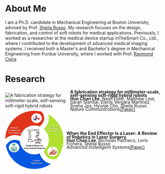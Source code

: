 # About Me
I am a Ph.D. candidate in Mechanical Engineering at Boston University, advised by Prof. [Sheila Russo](https://www.bu.edu/eng/profile/sheila-russo-phd/). My research focuses on the design, fabrication, and control of soft robots for medical applications. Previously, I worked as a researcher at the medical device startup inTheSmart Co., Ltd., where I contributed to the development of advanced medical imaging systems. I received both a Master's and Bachelor's degree in Mechanical Engineering from Purdue University, where I worked with Prof. [Raymond Cipra](https://engineering.purdue.edu/ME/People/ptProfile?resource_id=23824).

# Research
<div style="display: flex; align-items: center;">
  <div style="margin-right: 10px;">
    <img src="/images/nature_communications.jpg" alt="A fabrication strategy for millimeter-scale, self-sensing soft-rigid hybrid robots" width="300">
  </div>
  <div>
    <p style="margin: 0; line-height: 0.8;"><strong>A fabrication strategy for millimeter-scale, self-sensing soft-rigid hybrid robots</strong>
    <p style="margin: 0; line-height: 0.8;"><strong>Hun Chan Lee</strong>, Nash Elder, Matthew Leal, Sarah Stantial, Elenis Vergara Martinez, Sneha Jos, Hyunje Cho, Sheila Russo</p>
    <p style="margin: 0; line-height: 0.8;"><i>Nature Communications</i><u style="text-decoration: blue underline "><a href="https://www.nature.com/articles/s41467-024-51137-8">[Paper]</a></u></p>
  </div>
</div>

<div style="display: flex; align-items: center;">
  <div style="margin-right: 10px;">
    <img src="/images/AIS_laser_review.jpg" alt="When the End Effector Is a Laser: A Review of Robotics in Laser Surgery" width="300">
  </div>
  <div>
    <p style="margin: 0; line-height: 0.8;"><strong>When the End Effector Is a Laser: A Review of Robotics in Laser Surgery</strong>
    <p style="margin: 0; line-height: 0.8;"><strong>Hun Chan Lee</strong>, Nicholas Pacheco, Loris Fichera, Sheila Russo</p>
    <p style="margin: 0; line-height: 0.8;"><i>Advanced Instelligent Systems</i><u style="text-decoration: blue underline "><a href="https://onlinelibrary.wiley.com/doi/full/10.1002/aisy.202200130">[Paper]</a></u></p>
  </div>
</div>

